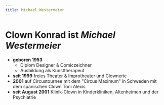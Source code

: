 ```yaml
---
title: Michael Westermeier
---
```


# Clown Konrad ist *Michael Westermeier*

- **geboren 1953**
    - Diplom Designer & Comiczeichner
    - Ausbildung als Kunsttherapeut
- **seit 1999** freies Theater & Improtheater und Clownerie
- **2001** auf Circustournee mit dem "Circus Maximum" in Schweden mit dem spanischen Clown Toni Alexis
- **seit August 2001** Klinik-Clown
in Kinderkliniken, Altenheimen und der Psychiatrie
